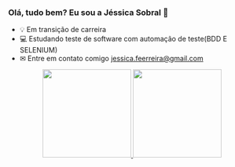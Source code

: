 ### Olá, tudo bem? Eu sou a Jéssica Sobral 👋

- 💡 Em transição de carreira
- 💻 Estudando teste de software com automação de teste(BDD E SELENIUM) 
- ✉ Entre em contato comigo jessica.feerreira@gmail.com

<div align="center">
  <a href="https://github.com/JessicaSoobral">
  <img height="180em" src="https://github-readme-stats.vercel.app/api?username=JessicaSoobral&show_icons=true&theme=tokyonight&include_all_commits=true&count_private=true"/>
  <img height="180em" src="https://github-readme-stats.vercel.app/api/top-langs/?username=JessicaSoobral&layout=compact&langs_count=7&theme=tokyonight"/>
</div>


